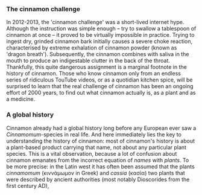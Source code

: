 <param ve-config
	title="Cinnamon: two thousand years of botanical disambiguation"
	banner="https://github.com/JSTOR-Labs/plant-humanities/raw/master/images/cinnamon_banner_image.jpg"
	layout="vtl"
	num-maps="0"
	num-images="0"
	num-specimens="0"
	num-primary-sources="0"
	author="Wouter Klein">

### The cinnamon challenge

In 2012-2013, the 'cinnamon challenge' was a short-lived internet hype. Although the instruction was simple enough – try to swallow a tablespoon of cinnamon at once – it proved to be virtually impossible in practice. Trying to ingest dry, grinded cinnamon bark initially causes a severe choke reaction, characterised by extreme exhalation of cinnamon powder (known as 'dragon breath'). Subsequently, the cinnamon combines with saliva in the mouth to produce an indigestable clutter in the back of the throat. Thankfully, this <span url="https://doi.org/10.1542/peds.2012-3418">quite dangerous assignment</span> is a marginal footnote in the history of cinnamon. Those who know cinnamon only from an endless series of ridiculous TouTube videos, or as a quotidian kitchen spice, will be surprised to learn that the real challenge of cinnamon has been an ongoing effort of 2000 years, to find out what cinnamon actually is, as a plant and as a medicine.

### A global history

Cinnamon already had a global history long before any European ever saw a _Cinnamomum_-species in real life. And here immediately lies the key to understanding the history of cinnamon: most of cinnamon's history is about a plant-based product carrying that name, not about any particular plant species. This is a vital observation, because a lot of confusion about cinnamon emanates from the incorrect equation of _names_ with _plants_. To be more precise: in the Latin west it has often been assumed that the plants _cinnamomum_ (κιννάμωμον in Greek) and _cassia_ (κασία) two plants that were described by ancient authorities (most notably Dioscorides from the first century AD), 
<!--stackedit_data:
eyJoaXN0b3J5IjpbLTEwMTExODI5NjYsLTIxMzU3MDIyMjAsLT
c3NjU4MDQyMyw3ODU3OTM0NDIsMTczMDIxMTQ1Niw3MTc3MzA2
ODMsLTM1NzcwOTIwMSwxNzYxOTE4NzI1LC0xMjI0ODE3NDQ0LC
0xMDY1NDkzNzM0LDQ4MjYyNzcyOCwyMDg5MzM3NTQ4LC03OTAy
NDQzNTFdfQ==
-->